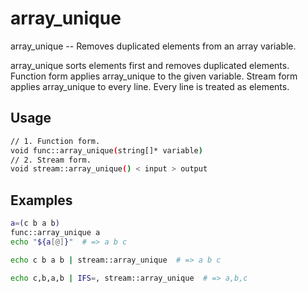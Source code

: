 # array_unique
array_unique -- Removes duplicated elements from an array variable.

array_unique sorts elements first and removes duplicated elements.  Function
form applies array_unique to the given variable.  Stream form applies
array_unique to every line.  Every line is treated as elements.

## Usage
```sh
// 1. Function form.
void func::array_unique(string[]* variable)
// 2. Stream form.
void stream::array_unique() < input > output
```


## Examples
```sh
a=(c b a b)
func::array_unique a
echo "${a[@]}"  # => a b c
```


```sh
echo c b a b | stream::array_unique  # => a b c
```


```sh
echo c,b,a,b | IFS=, stream::array_unique  # => a,b,c
```
